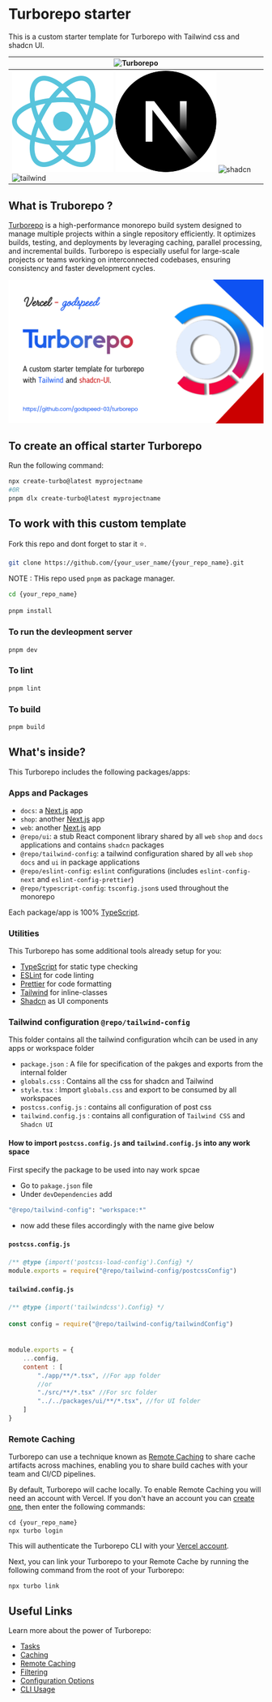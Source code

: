 # Turborepo starter

This is a custom starter template for Turborepo with Tailwind css and shadcn UI.

| ![Turborepo](https://user-images.githubusercontent.com/4060187/106504110-82f58d00-6494-11eb-87b7-a16d4f68bc5a.png) |
|---------------------------------------------------------------------------------------------------------------|
| ![React](./Public/react.svg)  ![Next.js](./Public/next.svg)  ![shadcn](https://avatars.githubusercontent.com/u/139895814?s=100)  ![tailwind](https://avatars.githubusercontent.com/u/67109815?s=100) | 



## What is Truborepo ?

[Turborepo](https://turbo.build) is a high-performance monorepo build system designed to manage multiple projects within a single repository efficiently. It optimizes builds, testing, and deployments by leveraging caching, parallel processing, and incremental builds. Turborepo is especially useful for large-scale projects or teams working on interconnected codebases, ensuring consistency and faster development cycles.

![Turborepo](./Public/Turborepo-banner.png)

## To create an offical starter Turborepo

Run the following command:

```sh
npx create-turbo@latest myprojectname
#0R
pnpm dlx create-turbo@latest myprojectname
```

## To work with this custom template
Fork this repo and dont forget to star it ⭐.

```sh
git clone https://github.com/{your_user_name/{your_repo_name}.git
```
NOTE : THis repo used `pnpm` as package manager.

```sh
cd {your_repo_name}

pnpm install
```
### To run the devleopment server
```sh
pnpm dev
```
### To lint
```sh
pnpm lint
```
### To build
```sh
pnpm build
```



## What's inside?

This Turborepo includes the following packages/apps:

### Apps and Packages

- `docs`: a [Next.js](https://nextjs.org/) app
- `shop`: another [Next.js](https://nextjs.org/) app
- `web`: another [Next.js](https://nextjs.org/) app
- `@repo/ui`: a stub React component library shared by all `web` `shop` and `docs` applications and contains `shadcn` packages
- `@repo/tailwind-config`: a tailwind configuration shared by all `web` `shop` `docs` and `ui` in package applications
- `@repo/eslint-config`: `eslint` configurations (includes `eslint-config-next` and `eslint-config-prettier`)
- `@repo/typescript-config`: `tsconfig.json`s used throughout the monorepo

Each package/app is 100% [TypeScript](https://www.typescriptlang.org/).

### Utilities

This Turborepo has some additional tools already setup for you:

- [TypeScript](https://www.typescriptlang.org/) for static type checking
- [ESLint](https://eslint.org/) for code linting
- [Prettier](https://prettier.io) for code formatting
- [Tailwind](https://tailwindcss.com) for inline-classes
- [Shadcn](https://ui.shadcn.com) as UI components

### Tailwind configuration  `@repo/tailwind-config`
This folder contains all the tailwind configuration whcih can be used in any apps or workspace folder

- `package.json` : A file for specification of the pakges and exports from the internal folder
- `globals.css` : Contains all the css for shadcn and Tailwind
- `style.tsx` : Import `globals.css` and export to be consumed by all workspaces
- `postcss.config.js` : contains all configuration of post css
- `tailwind.config.js` : contains all configuration of `Tailwind CSS` and `Shadcn UI`



#### How to import `postcss.config.js` and `tailwind.config.js` into any work space
First specify the package to be used into nay work spcae
- Go to `pakage.json` file
- Under `devDependencies` add
``` sh
"@repo/tailwind-config": "workspace:*"
```
- now add these files accordingly with the name give below

#### `postcss.config.js` 
``` cjs
/** @type {import('postcss-load-config').Config} */
module.exports = require("@repo/tailwind-config/postcssConfig")

```

#### `tailwind.config.js`
``` cjs
/** @type {import('tailwindcss').Config} */

const config = require("@repo/tailwind-config/tailwindConfig")


module.exports = {
    ...config,
    content : [
        "./app/**/*.tsx", //For app folder
        //or
        "./src/**/*.tsx" //For src folder
        "../../packages/ui/**/*.tsx", //for UI folder
    ]
}
```


### Remote Caching

Turborepo can use a technique known as [Remote Caching](https://turbo.build/repo/docs/core-concepts/remote-caching) to share cache artifacts across machines, enabling you to share build caches with your team and CI/CD pipelines.

By default, Turborepo will cache locally. To enable Remote Caching you will need an account with Vercel. If you don't have an account you can [create one](https://vercel.com/signup), then enter the following commands:

```
cd {your_repo_name}
npx turbo login
```

This will authenticate the Turborepo CLI with your [Vercel account](https://vercel.com/docs/concepts/personal-accounts/overview).

Next, you can link your Turborepo to your Remote Cache by running the following command from the root of your Turborepo:

```
npx turbo link
```

## Useful Links

Learn more about the power of Turborepo:

- [Tasks](https://turbo.build/repo/docs/core-concepts/monorepos/running-tasks)
- [Caching](https://turbo.build/repo/docs/core-concepts/caching)
- [Remote Caching](https://turbo.build/repo/docs/core-concepts/remote-caching)
- [Filtering](https://turbo.build/repo/docs/core-concepts/monorepos/filtering)
- [Configuration Options](https://turbo.build/repo/docs/reference/configuration)
- [CLI Usage](https://turbo.build/repo/docs/reference/command-line-reference)
